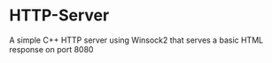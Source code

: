 # HTTP-Server
A simple C++ HTTP server using Winsock2 that serves a basic HTML response on port 8080
